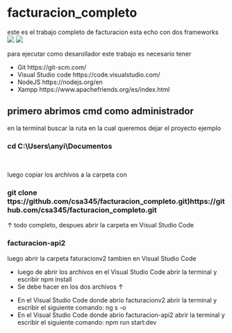 # facturacion_completo
este es el trabajo completo de facturacion esta echo con dos frameworks <br>
![](https://angular.io/assets/images/logos/angular/logo-nav@2x.png) ![](https://oe9nbfytu.qnssl.com/c/d113d1ce8914335fb491e7e034cf3681) 

para ejecutar como desarollador este trabajo es necesario tener
<ul>
  </li>
  <li>
    Git
    https://git-scm.com/
  </li>
  <li>
    Visual Studio code  
      https://code.visualstudio.com/
  </li>
  <li> 
    NodeJS
      https://nodejs.org/en
  </li>
  <li>
    Xampp
     https://www.apachefriends.org/es/index.html
  </li>
</ul>

## primero abrimos cmd como administrador 
<p> en la terminal buscar la ruta en la cual queremos dejar el proyecto 
    ejemplo  
</p>

<h3>
  cd C:\Users\anyi\Documentos
</h3>

<br>
 <p> 
 luego copiar los archivos a la carpeta con 
 </p>
 <h3> 
 git clone ttps://github.com/csa345/facturacion_completo.git)https://github.com/csa345/facturacion_completo.git
 </h3>

 
<p>↑ todo completo, despues abrir la carpeta  en Visual Studio Code </p>
<h3>
  facturacion-api2
</h3>
<p> luego abrir la carpeta faturacionv2 tambien en Visual Studio Code  </p>

<ul>
  <li>
    luego de abrir los archivos en el Visual Studio Code abrir la terminal y escribir npm install 
  </li>
  <li>
    Se debe hacer en los dos archivos ↑
  </li>
</ul>

<ul>
  <li>
    En el Visual Studio Code donde abrio facturacionv2 abrir la terminal y escribir el siguiente comando: ng s -o
  </li>
  <li>
    En el Visual Studio Code donde abrio facturacion-api2 abrir la terminal y escribir el siguiente comando: npm run start:dev
  </li>
</ul>
